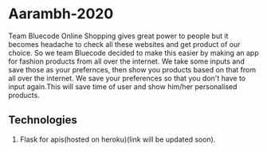 # Aarambh-2020
Team Bluecode
Online Shopping gives great power to people but it becomes headache to check all these websites and get product of our choice.
So we team Bluecode decided to make this easier by making an app for fashion products from all over the internet. We take some
inputs and save those as your prefernces, then show you products based on that from all over the internet. We save your preferences
so that you don't have to input again.This will save time of user and show him/her personalised products.

## Technologies
1. Flask for apis(hosted on heroku)(link will be updated soon).
